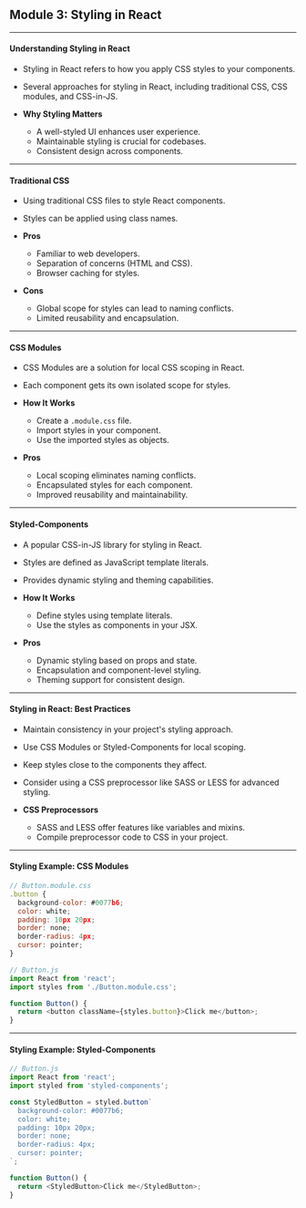 ## Module 3: Styling in React

---

#### Understanding Styling in React

- Styling in React refers to how you apply CSS styles to your components.
- Several approaches for styling in React, including traditional CSS, CSS modules, and CSS-in-JS.

- **Why Styling Matters**
  - A well-styled UI enhances user experience.
  - Maintainable styling is crucial for codebases.
  - Consistent design across components.

---

#### Traditional CSS

- Using traditional CSS files to style React components.
- Styles can be applied using class names.

- **Pros**
  - Familiar to web developers.
  - Separation of concerns (HTML and CSS).
  - Browser caching for styles.

- **Cons**
  - Global scope for styles can lead to naming conflicts.
  - Limited reusability and encapsulation.

---

#### CSS Modules

- CSS Modules are a solution for local CSS scoping in React.
- Each component gets its own isolated scope for styles.

- **How It Works**
  - Create a `.module.css` file.
  - Import styles in your component.
  - Use the imported styles as objects.

- **Pros**
  - Local scoping eliminates naming conflicts.
  - Encapsulated styles for each component.
  - Improved reusability and maintainability.

---

#### Styled-Components

- A popular CSS-in-JS library for styling in React.
- Styles are defined as JavaScript template literals.
- Provides dynamic styling and theming capabilities.

- **How It Works**
  - Define styles using template literals.
  - Use the styles as components in your JSX.

- **Pros**
  - Dynamic styling based on props and state.
  - Encapsulation and component-level styling.
  - Theming support for consistent design.

---

#### Styling in React: Best Practices

- Maintain consistency in your project's styling approach.
- Use CSS Modules or Styled-Components for local scoping.
- Keep styles close to the components they affect.
- Consider using a CSS preprocessor like SASS or LESS for advanced styling.

- **CSS Preprocessors**
  - SASS and LESS offer features like variables and mixins.
  - Compile preprocessor code to CSS in your project.

---

#### Styling Example: CSS Modules

```javascript
// Button.module.css
.button {
  background-color: #0077b6;
  color: white;
  padding: 10px 20px;
  border: none;
  border-radius: 4px;
  cursor: pointer;
}

// Button.js
import React from 'react';
import styles from './Button.module.css';

function Button() {
  return <button className={styles.button}>Click me</button>;
}
```

---

#### Styling Example: Styled-Components

```javascript
// Button.js
import React from 'react';
import styled from 'styled-components';

const StyledButton = styled.button`
  background-color: #0077b6;
  color: white;
  padding: 10px 20px;
  border: none;
  border-radius: 4px;
  cursor: pointer;
`;

function Button() {
  return <StyledButton>Click me</StyledButton>;
}
```

